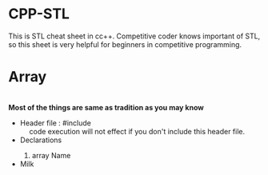 # CPP-STL
This is STL cheat sheet in cc++. Competitive coder knows important of STL, so this sheet is very helpful for beginners in competitive programming.<br>
<h1><b>Array</b></h1><br>
<b>Most of the things are same as tradition as you may know</b>
<ul>
  <li>
  Header file : #include <array><br>
  &emsp; code execution will not effect if you don't include this header file.
  </li>
  <li>Declarations</li>
    <ol>
      <li>array<Data_Type, Size> Name</li>
    </ol>
  <li>Milk</li>
</ul>
